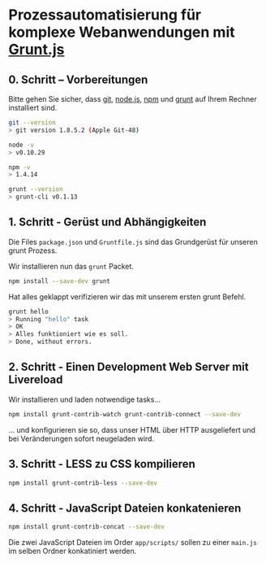 # Prozessautomatisierung für komplexe Webanwendungen mit [Grunt.js](http://gruntjs.com/)

## 0. Schritt – Vorbereitungen

Bitte gehen Sie sicher, dass [git](http://git-scm.com/), [node.js](http://nodejs.org/), [npm](https://www.npmjs.org/) und [grunt](http://gruntjs.com/) auf Ihrem Rechner installiert sind.

```bash
git --version
> git version 1.8.5.2 (Apple Git-48)

node -v
> v0.10.29

npm -v
> 1.4.14

grunt --version
> grunt-cli v0.1.13
```

## 1. Schritt - Gerüst und Abhängigkeiten

Die Files `package.json` und `Gruntfile.js` sind das Grundgerüst für unseren grunt Prozess.

Wir installieren nun das `grunt` Packet.

```bash
npm install --save-dev grunt
```

Hat alles geklappt verifizieren wir das mit unserem ersten grunt Befehl.

```bash
grunt hello
> Running "hello" task
> OK
> Alles funktioniert wie es soll.
> Done, without errors.
```

## 2. Schritt - Einen Development Web Server mit Livereload

Wir installieren und laden notwendige tasks…

```bash
npm install grunt-contrib-watch grunt-contrib-connect --save-dev
```

… und konfigurieren sie so, dass unser HTML über HTTP ausgeliefert und bei Veränderungen sofort neugeladen wird.

## 3. Schritt - LESS zu CSS kompilieren

```bash
npm install grunt-contrib-less --save-dev
```

## 4. Schritt - JavaScript Dateien konkatenieren

```bash
npm install grunt-contrib-concat --save-dev
```

Die zwei JavaScript Dateien im Order `app/scripts/` sollen zu einer `main.js` im selben Ordner konkatiniert werden.